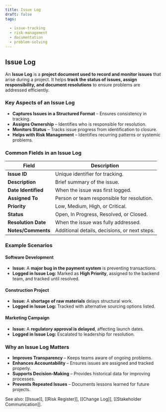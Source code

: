 ```yaml
---
title: Issue Log
draft: false
tags:
  
  - issue-tracking
  - risk-management
  - documentation
  - problem-solving
---
```


## **Issue Log**
An **Issue Log** is a **project document used to record and monitor issues** that arise during a project. It helps **track the status of issues, assign responsibility, and document resolutions** to ensure problems are addressed efficiently.

### **Key Aspects of an Issue Log**
- **Captures Issues in a Structured Format** – Ensures consistency in tracking.
- **Assigns Ownership** – Identifies who is responsible for resolution.
- **Monitors Status** – Tracks issue progress from identification to closure.
- **Helps with Risk Management** – Identifies recurring patterns or systemic problems.

### **Common Fields in an Issue Log**
| **Field**             | **Description** |
|----------------------|------------------------------------------------|
| **Issue ID**         | Unique identifier for tracking. |
| **Description**      | Brief summary of the issue. |
| **Date Identified**  | When the issue was first logged. |
| **Assigned To**      | Person or team responsible for resolution. |
| **Priority**        | Low, Medium, High, or Critical. |
| **Status**          | Open, In Progress, Resolved, or Closed. |
| **Resolution Date**  | When the issue was fully addressed. |
| **Notes/Comments**   | Additional details, decisions, or next steps. |

### **Example Scenarios**

#### **Software Development**
- **Issue:** A **major bug in the payment system** is preventing transactions.
- **Logged in Issue Log:** Marked as **High Priority**, assigned to the backend team, and tracked until resolved.

#### **Construction Project**
- **Issue:** A **shortage of raw materials** delays structural work.
- **Logged in Issue Log:** Tracked with alternative sourcing options listed.

#### **Marketing Campaign**
- **Issue:** A **regulatory approval is delayed**, affecting launch dates.
- **Logged in Issue Log:** Escalated to leadership for resolution.

### **Why an Issue Log Matters**
- **Improves Transparency** – Keeps teams aware of ongoing problems.
- **Enhances Accountability** – Ensures issues are assigned and tracked properly.
- **Supports Decision-Making** – Provides historical data for improving processes.
- **Prevents Repeated Issues** – Documents lessons learned for future projects.

See also: [[Issue]], [[Risk Register]], [[Change Log]], [[Stakeholder Communication]].
